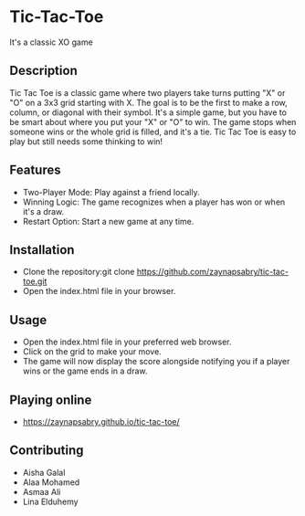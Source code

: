 # Tic-Tac-Toe
It's a classic XO game

## Description
Tic Tac Toe is a classic game where two players take turns putting "X" or "O" on a 3x3 grid starting with X. The goal is to be the first to make a row, column, or diagonal with their symbol. It's a simple game, but you have to be smart about where you put your "X" or "O" to win. The game stops when someone wins or the whole grid is filled, and it's a tie. Tic Tac Toe is easy to play but still needs some thinking to win!

## Features
* Two-Player Mode: Play against a friend locally.
* Winning Logic: The game recognizes when a player has won or when it's a draw.
* Restart Option: Start a new game at any time.

## Installation
* Clone the repository:git clone https://github.com/zaynapsabry/tic-tac-toe.git
* Open the index.html file in your browser.

## Usage
* Open the index.html file in your preferred web browser.
* Click on the grid to make your move.
* The game will now display the score alongside notifying you if a player wins or the game ends in a draw.

## Playing online
* https://zaynapsabry.github.io/tic-tac-toe/

## Contributing
* Aisha Galal
* Alaa Mohamed
* Asmaa Ali
* Lina Elduhemy
